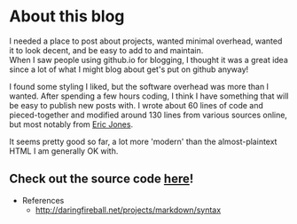 # About this blog
I needed a place to post about projects, wanted minimal overhead, wanted it to look decent, and be easy to add to and maintain.  
When I saw people using github.io for blogging, I thought it was a great idea since a lot of what I might blog about get's put on github anyway!  

I found some styling I liked, but the software overhead was more than I wanted. After spending a few hours coding, I think I have something that will be easy to publish new posts with. I wrote about 60 lines of code and pieced-together and modified around 130 lines from various sources online, but most notably from [Eric Jones](http://erjjones.github.io/blog/How-I-built-my-blog-in-one-day/).

It seems pretty good so far, a lot more 'modern' than the almost-plaintext HTML I am generally OK with.  

## Check out the source code [here](https://github.com/nmz787/nmz787.github.io/blob/master/generate_html.py)!

* References
    * http://daringfireball.net/projects/markdown/syntax